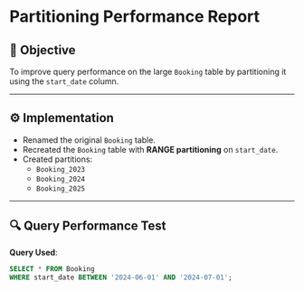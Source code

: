 # Partitioning Performance Report

## 🎯 Objective

To improve query performance on the large `Booking` table by partitioning it using the `start_date` column.

---

## ⚙️ Implementation

- Renamed the original `Booking` table.
- Recreated the `Booking` table with **RANGE partitioning** on `start_date`.
- Created partitions:
  - `Booking_2023`
  - `Booking_2024`
  - `Booking_2025`

---

## 🔍 Query Performance Test

**Query Used**:

```sql
SELECT * FROM Booking
WHERE start_date BETWEEN '2024-06-01' AND '2024-07-01';
